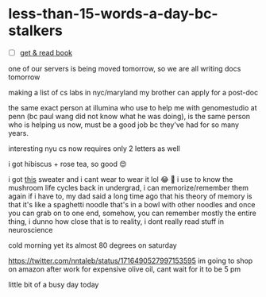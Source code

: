 # less-than-15-words-a-day-bc-stalkers

- [ ] [get & read book](https://www.amazon.com/Dear-Founder-Letters-Manages-Business/dp/1250195640/)

one of our servers is being moved tomorrow, so we are all writing docs tomorrow

making a list of cs labs in nyc/maryland my brother can apply for a post-doc

the same exact person at illumina who use to help me with genomestudio at penn (bc paul wang did not know what he was doing), is the same person who is helping us now, must be a good job bc they've had for so many years.

interesting nyu cs now requires only 2 letters as well

i got hibiscus + rose tea, so good 😍

i got [this](https://www.farmrio.com/products/bright-blue-mushroom-sketch-knit-sweater) sweater and i cant wear to wear it lol :joy: :mushroom: i use to know the mushroom life cycles back in undergrad, i can memorize/remember them again if i have to, my dad said a long time ago that his theory of memory is that it's like a spaghetti noodle that's in a bowl with other noodles and once you can grab on to one end, somehow, you can remember mostly the entire thing, i dunno how close that is to reality, i dont really read stuff in neuroscience

cold morning yet its almost 80 degrees on saturday

https://twitter.com/nntaleb/status/1716490527997153595 im going to shop on amazon after work for expensive olive oil, cant wait for it to be 5 pm

little bit of a busy day today
